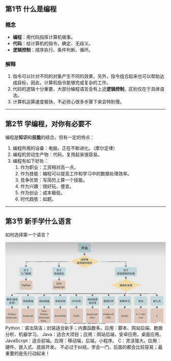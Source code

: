 ## 第1节 什么是编程
### 概念
- **编程**：用代码指挥计算机做事。
- **代码**：给计算机的指令，确定、无歧义。
- **逻辑控制**：顺序执行、条件判断、循环。
### 解释
1. 指令可以针对不同的对象产生不同的效果，另外，指令组合起来也可以帮助达成目标，因此，计算机指令能够完成复杂的工作。
2. 代码的逻辑十分重要，大部分编程语言会有上述**逻辑控制**，区别仅在于具体语法。
3. 计算机运算速度极快，不必担心很多步骤下来会特别慢。
---
## 第2节 学编程，对你有必要不
编程是**知识**和**技能**的结合。但有一定的特点：
1. 编程所用的设备：电脑，正在不断进化。（摩尔定律）
2. 编程的劳动生产物：代码，复用起来很容易。
3. 编程有如下好处：
	1. 作为职业：工资相对高一点。
	2. 作为技能：编程可以提高工作和学习中的数据处理效率。
	3. 竞争优势：写简历上算一个技能。
	4. 作为兴趣：很好玩，便宜。
	5. 作为创业：成本极低。
	6. 时代趋势：如题。

---
## 第3节 新手学什么语言

如何选择第一个语言？

![image-20230612210053802](https://raw.githubusercontent.com/MartinXuc/my-image-warehouse/master/PicGo/image-20230612210053802.png)
Python：语法简洁；封装适合新手；内置函数多。应用：脚本、网站后端、数据分析、机器学习。
Java：适合大项目；应用：网站后端，安卓应用，桌面应用。
JavaScript：适合前端。应用：移动端，后端，小程序。
C：灵活强大。应用：硬件、嵌入式、底层开发。
不必过于纠结，学会一门，后面的都会比较容易；最重要的是先行动起来！
